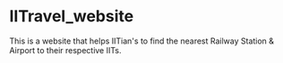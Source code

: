 # IITravel_website
This is a website that helps IITian's to find the nearest Railway Station &amp; Airport to their respective IITs. 
